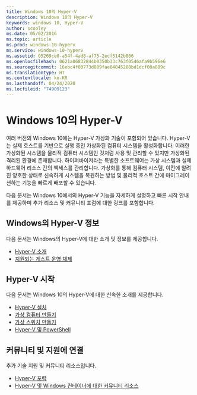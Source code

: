 ```yaml
---
title: Windows 10의 Hyper-V
description: Windows 10의 Hyper-V
keywords: windows 10, Hyper-V
author: scooley
ms.date: 05/02/2016
ms.topic: article
ms.prod: windows-10-hyperv
ms.service: windows-10-hyperv
ms.assetid: 05269ce0-a54f-4ad8-af75-2ecf5142b866
ms.openlocfilehash: 0621a06832844b0350b33c763f0546afa9b596e6
ms.sourcegitcommit: 16ebc4f00773d809fae84845208bd1dcf08a889c
ms.translationtype: HT
ms.contentlocale: ko-KR
ms.lasthandoff: 04/24/2020
ms.locfileid: "74909123"
---
```

# <a name="hyper-v-on-windows-10"></a>Windows 10의 Hyper-V 

여러 버전의 Windows 10에는 Hyper-V 가상화 기술이 포함되어 있습니다. Hyper-V는 실제 호스트를 기반으로 실행 중인 가상화된 컴퓨터 시스템을 활성화합니다. 이러한 가상화된 시스템을 물리적 컴퓨터 시스템인 것처럼 사용 및 관리할 수 있지만 가상화된 격리된 환경에 존재합니다. 하이퍼바이저라는 특별한 소프트웨어는 가상 시스템과 실제 하드웨어 리소스 간의 액세스를 관리합니다. 가상화를 통해 컴퓨터 시스템, 이전에 알려진 양호한 상태로 신속하게 시스템을 복원하는 방법 및 물리적 호스트 간에 마이그레이션하는 기능을 빠르게 배포할 수 있습니다.

다음 문서는 Windows 10에서의 Hyper-V 기능을 자세하게 설명하고 빠른 시작 안내를 제공하며 추가 리소스 및 커뮤니티 포럼에 대한 링크를 포함합니다. 

## <a name="about-hyper-v-on-windows"></a>Windows의 Hyper-V 정보
다음 문서는 Windows의 Hyper-V에 대한 소개 및 정보를 제공합니다.

* [Hyper-V 소개](./about/index.md)
* [지원되는 게스트 운영 체제](about/supported-guest-os.md)

## <a name="get-started-with-hyper-v"></a>Hyper-V 시작
다음 문서는 Windows 10의 Hyper-V에 대한 신속한 소개를 제공합니다.

* [Hyper-V 설치](quick-start/enable-hyper-v.md)
* [가상 컴퓨터 만들기](quick-start/create-virtual-machine.md)
* [가상 스위치 만들기](quick-start/connect-to-network.md)
* [Hyper-V 및 PowerShell](quick-start/try-hyper-v-powershell.md)

## <a name="connect-with-community-and-support"></a>커뮤니티 및 지원에 연결
추가 기술 지원 및 커뮤니티 리소스입니다.

* [Hyper-V 포럼](https://social.technet.microsoft.com/Forums/windowsserver/home?forum=winserverhyperv)
* [Hyper-V 및 Windows 컨테이너에 대한 커뮤니티 리소스](/virtualization/community/index.md)
